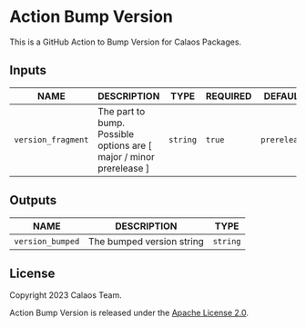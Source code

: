 # Action Bump Version

This is a GitHub Action to Bump Version for Calaos Packages.

## Inputs

|          NAME          |                                                  DESCRIPTION                                                  |   TYPE   | REQUIRED | DEFAULT       |
|------------------------|---------------------------------------------------------------------------------------------------------------|----------|----------|---------------|
| `version_fragment`     | The part to bump. Possible options are [ major / minor prerelease ]                                 | `string` | `true`   | `prerelease`  |

## Outputs

| NAME             |                                            DESCRIPTION                                             |   TYPE   |
|------------------|----------------------------------------------------------------------------------------------------|----------|
| `version_bumped` | The bumped version string                                                                          | `string` |

## License

Copyright 2023 Calaos Team.

Action Bump Version is released under the [Apache License 2.0](./LICENSE).

